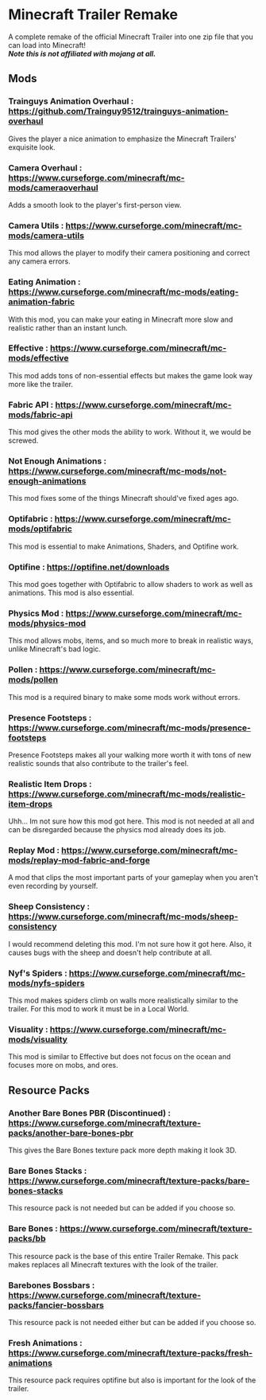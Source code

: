 # Minecraft Trailer Remake
A complete remake of the official Minecraft Trailer into one zip file that you can load into Minecraft! <br>
***Note this is not affiliated with mojang at all.***

## Mods

### Trainguys Animation Overhaul : <a href="https://github.com/Trainguy9512/trainguys-animation-overhaul">https://github.com/Trainguy9512/trainguys-animation-overhaul</a>
Gives the player a nice animation to emphasize the Minecraft Trailers' exquisite look.
### Camera Overhaul : <a href="https://www.curseforge.com/minecraft/mc-mods/cameraoverhaul">https://www.curseforge.com/minecraft/mc-mods/cameraoverhaul</a>
Adds a smooth look to the player's first-person view.
### Camera Utils : <a href="https://www.curseforge.com/minecraft/mc-mods/camera-utils">https://www.curseforge.com/minecraft/mc-mods/camera-utils</a>
This mod allows the player to modify their camera positioning and correct any camera errors.
### Eating Animation : <a href="https://www.curseforge.com/minecraft/mc-mods/eating-animation-fabric">https://www.curseforge.com/minecraft/mc-mods/eating-animation-fabric</a>
With this mod, you can make your eating in Minecraft more slow and realistic rather than an instant lunch.
### Effective : <a href="https://www.curseforge.com/minecraft/mc-mods/effective">https://www.curseforge.com/minecraft/mc-mods/effective</a>
This mod adds tons of non-essential effects but makes the game look way more like the trailer.
### Fabric API : <a href="https://www.curseforge.com/minecraft/mc-mods/fabric-api">https://www.curseforge.com/minecraft/mc-mods/fabric-api</a>
This mod gives the other mods the ability to work. Without it, we would be screwed.
### Not Enough Animations : <a href="https://www.curseforge.com/minecraft/mc-mods/not-enough-animations">https://www.curseforge.com/minecraft/mc-mods/not-enough-animations</a>
This mod fixes some of the things Minecraft should've fixed ages ago.
### Optifabric : <a href="https://www.curseforge.com/minecraft/mc-mods/optifabric">https://www.curseforge.com/minecraft/mc-mods/optifabric</a>
This mod is essential to make Animations, Shaders, and Optifine work.
### Optifine : <a href="https://optifine.net/downloads">https://optifine.net/downloads</a>
This mod goes together with Optifabric to allow shaders to work as well as animations. This mod is also essential.
### Physics Mod : <a href="https://www.curseforge.com/minecraft/mc-mods/physics-mod">https://www.curseforge.com/minecraft/mc-mods/physics-mod</a>
This mod allows mobs, items, and so much more to break in realistic ways, unlike Minecraft's bad logic.
### Pollen : <a href="https://www.curseforge.com/minecraft/mc-mods/pollen">https://www.curseforge.com/minecraft/mc-mods/pollen</a>
This mod is a required binary to make some mods work without errors.
### Presence Footsteps : <a href="https://www.curseforge.com/minecraft/mc-mods/presence-footsteps">https://www.curseforge.com/minecraft/mc-mods/presence-footsteps</a>
Presence Footsteps makes all your walking more worth it with tons of new realistic sounds that also contribute to the trailer's feel.
### Realistic Item Drops : <a href="https://www.curseforge.com/minecraft/mc-mods/realistic-item-drops">https://www.curseforge.com/minecraft/mc-mods/realistic-item-drops</a>
Uhh... Im not sure how this mod got here. This mod is not needed at all and can be disregarded because the physics mod already does its job.
### Replay Mod : <a href="https://www.curseforge.com/minecraft/mc-mods/replay-mod-fabric-and-forge">https://www.curseforge.com/minecraft/mc-mods/replay-mod-fabric-and-forge</a>
A mod that clips the most important parts of your gameplay when you aren't even recording by yourself.
### Sheep Consistency : <a href="https://www.curseforge.com/minecraft/mc-mods/sheep-consistency">https://www.curseforge.com/minecraft/mc-mods/sheep-consistency</a>
I would recommend deleting this mod. I'm not sure how it got here. Also, it causes bugs with the sheep and doesn't help contribute at all.
### Nyf's Spiders : <a href="https://www.curseforge.com/minecraft/mc-mods/nyfs-spiders">https://www.curseforge.com/minecraft/mc-mods/nyfs-spiders</a>
This mod makes spiders climb on walls more realistically similar to the trailer. For this mod to work it must be in a Local World.
### Visuality : <a href="https://www.curseforge.com/minecraft/mc-mods/visuality">https://www.curseforge.com/minecraft/mc-mods/visuality</a>
This mod is similar to Effective but does not focus on the ocean and focuses more on mobs, and ores.

## Resource Packs

### Another Bare Bones PBR (Discontinued) : <a href="https://www.curseforge.com/minecraft/texture-packs/another-bare-bones-pbr">https://www.curseforge.com/minecraft/texture-packs/another-bare-bones-pbr</a>
This gives the Bare Bones texture pack more depth making it look 3D.
### Bare Bones Stacks : <a href="https://www.curseforge.com/minecraft/texture-packs/bare-bones-stacks">https://www.curseforge.com/minecraft/texture-packs/bare-bones-stacks</a>
This resource pack is not needed but can be added if you choose so.
### Bare Bones : <a href="https://www.curseforge.com/minecraft/texture-packs/bb">https://www.curseforge.com/minecraft/texture-packs/bb</a>
This resource pack is the base of this entire Trailer Remake. This pack makes replaces all Minecraft textures with the look of the trailer.
### Barebones Bossbars : <a href="https://www.curseforge.com/minecraft/texture-packs/fancier-bossbars">https://www.curseforge.com/minecraft/texture-packs/fancier-bossbars</a>
This resource pack is not needed either but can be added if you choose so.
### Fresh Animations : <a href="https://www.curseforge.com/minecraft/texture-packs/fresh-animations">https://www.curseforge.com/minecraft/texture-packs/fresh-animations</a>
This resource pack requires optifine but also is important for the look of the trailer.